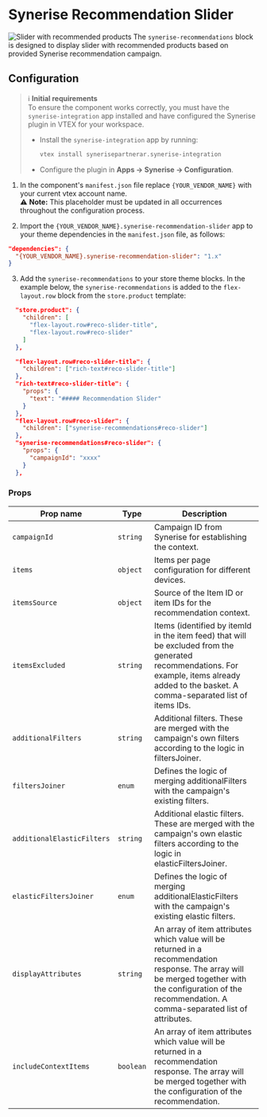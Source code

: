 # Synerise Recommendation Slider

![Slider with recommended products](https://cdn.jsdelivr.net/gh/Synerise/vtex-components@main/IO/RecoSlider/docs/recommendation-slider-img.png)
The `synerise-recommendations` block is designed to display slider with recommended products based on provided Synerise recommendation campaign.

## Configuration

> ℹ️ **Initial requirements**  
> To ensure the component works correctly, you must have the `synerise-integration` app installed and have configured the Synerise plugin in VTEX for your workspace.  
> - Install the `synerise-integration` app by running:  
>   ```sh
>   vtex install synerisepartnerar.synerise-integration
>   ```  
> - Configure the plugin in **Apps → Synerise → Configuration**.   


1. In the component's `manifest.json` file replace `{YOUR_VENDOR_NAME}` with your current vtex account name.<br/>⚠️ **Note:** This placeholder must be updated in all occurrences throughout the configuration process.

2. Import the `{YOUR_VENDOR_NAME}.synerise-recommendation-slider` app to your theme dependencies in the `manifest.json` file, as follows:

```json
"dependencies": {
  "{YOUR_VENDOR_NAME}.synerise-recommendation-slider": "1.x"
}
```

3. Add the `synerise-recommendations` to your store theme blocks.
   In the example below, the `synerise-recommendations` is added to the `flex-layout.row` block from the `store.product` template:

```json
  "store.product": {
    "children": [
      "flex-layout.row#reco-slider-title",
      "flex-layout.row#reco-slider"
    ]
  },

  "flex-layout.row#reco-slider-title": {
    "children": ["rich-text#reco-slider-title"]
  },
  "rich-text#reco-slider-title": {
    "props": {
      "text": "##### Recommendation Slider"
    }
  },
  "flex-layout.row#reco-slider": {
    "children": ["synerise-recommendations#reco-slider"]
  },
  "synerise-recommendations#reco-slider": {
    "props": {
      "campaignId": "xxxx"
    }
  },
```
### Props
<!-- prettier-ignore-start -->
| Prop name | Type | Description |
| - | - | - |
| `campaignId` | `string` | Campaign ID from Synerise for establishing the context. |
| `items` | `object` | Items per page configuration for different devices. |
| `itemsSource` | `object` | Source of the Item ID or item IDs for the recommendation context. |
| `itemsExcluded` | `string` | Items (identified by itemId in the item feed) that will be excluded from the generated recommendations. For example, items already added to the basket. A comma-separated list of items IDs.  |
| `additionalFilters` | `string` | Additional filters. These are merged with the campaign's own filters according to the logic in filtersJoiner. |
| `filtersJoiner` | `enum` | Defines the logic of merging additionalFilters with the campaign's existing filters. |
| `additionalElasticFilters` | `string` | Additional elastic filters. These are merged with the campaign's own elastic filters according to the logic in elasticFiltersJoiner. |
| `elasticFiltersJoiner` | `enum` | Defines the logic of merging additionalElasticFilters with the campaign's existing elastic filters. |
| `displayAttributes` | `string` | An array of item attributes which value will be returned in a recommendation response. The array will be merged together with the configuration of the recommendation. A comma-separated list of attributes.|
| `includeContextItems` | `boolean` | An array of item attributes which value will be returned in a recommendation response. The array will be merged together with the configuration of the recommendation. |
<!-- prettier-ignore-end -->
